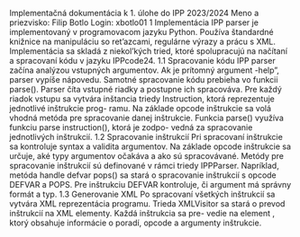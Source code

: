 Implementačná dokumentácia k 1. úlohe do
IPP 2023/2024
Meno a priezvisko: Filip Botlo
Login: xbotlo01
1
Implementácia
IPP parser je implementovaný v programovacom jazyku Python. Použı́va štandardné
knižnice na manipuláciu so ret’azcami, regulárne výrazy a prácu s XML. Implementácia
sa skladá z niekol’kých tried, ktoré spolupracujú na načı́tanı́ a spracovanı́ kódu v jazyku
IPPcode24.
1.1
Spracovanie kódu
IPP parser začı́na analýzou vstupných argumentov. Ak je prı́tomný argument -help”,
parser vypı́še nápovedu. Samotné spracovanie kódu prebieha vo funkcii parse().
Parser čı́ta vstupné riadky a postupne ich spracováva. Pre každý riadok vstupu sa
vytvára inštancia triedy Instruction, ktorá reprezentuje jednotlivé inštrukcie prog-
ramu. Na základe opcode inštrukcie sa volá vhodná metóda pre spracovanie danej
inštrukcie.
Funkcia parse() využı́va funkciu parse instruction(), ktorá je zodpo-
vedná za spracovanie jednotlivých inštrukciı́.
1.2
Spracovanie inštrukciı́
Pri spracovanı́ inštrukcie sa kontroluje syntax a validita argumentov. Na základe opcode
inštrukcie sa určuje, aké typy argumentov očakáva a ako sú spracovávané. Metódy pre
spracovanie inštrukciı́ sú definované v rámci triedy IPPParser.
Naprı́klad, metóda handle defvar pops() sa stará o spracovanie inštrukciı́ s
opcode DEFVAR a POPS. Pre inštrukciu DEFVAR kontroluje, či argument má správny
formát a typ.
1.3
Generovanie XML
Po spracovanı́ všetkých inštrukciı́ sa vytvára XML reprezentácia programu. Trieda
XMLVisitor sa stará o prevod inštrukciı́ na XML elementy. Každá inštrukcia sa pre-
vedie na element <instruction>, ktorý obsahuje informácie o poradı́, opcode a
argumenty inštrukcie.
